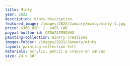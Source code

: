```yaml
---
title: Minty
year: 2022
description: minty description. 
featured_image: /images/2022/January/minty/minty-1.jpg
price: $360 USD  |  $455 CAD
paypal-button-id: QZSWZA7M5QVHG
painting-collection: Wintry Creations
images-folder: /images/2022/January/minty
layout: painting-collection-left
materials: acrylic, pencil & crayon on canvas
size: 24 x 30"
---
```

